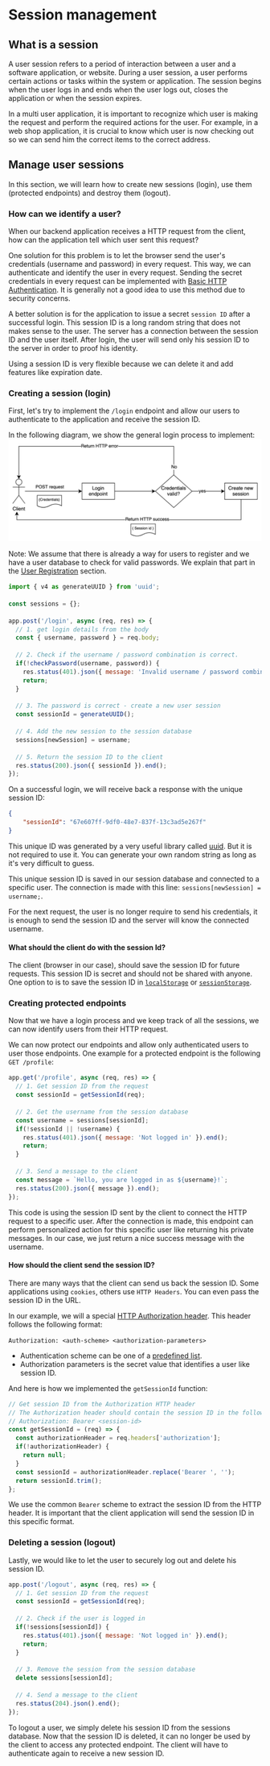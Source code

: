 # Session management
## What is a session
A user session refers to a period of interaction between a user and a software application, or website. During a user session, a user performs certain actions or tasks within the system or application. The session begins when the user logs in and ends when the user logs out, closes the application or when the session expires.

In a multi user application, it is important to recognize which user is making the request and perform the required actions for the user. For example, in a web shop application, it is crucial to know which user is now checking out so we can send him the correct items to the correct address.

## Manage user sessions
In this section, we will learn how to create new sessions (login), use them (protected endpoints) and destroy them (logout).

### How can we identify a user?
When our backend application receives a HTTP request from the client, how can the application tell which user sent this request?

One solution for this problem is to let the browser send the user's credentials (username and password) in every request. This way, we can authenticate and identify the user in every request. Sending the secret credentials in every request can be implemented with [Basic HTTP Authentication](https://developer.mozilla.org/en-US/docs/Web/HTTP/Authentication). It is generally not a good idea to use this method due to security concerns.

A better solution is for the application to issue a secret `session ID` after a successful login. This session ID is a long random string that does not makes sense to the user. The server has a connection between the session ID and the user itself. After login, the user will send only his session ID to the server in order to proof his identity. 

Using a session ID is very flexible because we can delete it and add features like expiration date.

### Creating a session (login)

First, let's try to implement the `/login` endpoint and allow our users to authenticate to the application and receive the session ID.

In the following diagram, we show the general login process to implement:
![Login diagram](/node-js/assets/login-diagram.png)


Note: We assume that there is already a way for users to register and we have a user database to check for valid passwords. We explain that part in the [User Registration](/node-js/user-registration.md) section.

```javascript
import { v4 as generateUUID } from 'uuid';

const sessions = {};

app.post('/login', async (req, res) => {
  // 1. get login details from the body
  const { username, password } = req.body;
  
  // 2. Check if the username / password combination is correct.
  if(!checkPassword(username, password)) {
    res.status(401).json({ message: 'Invalid username / password combination' }).end();
    return;
  }

  // 3. The password is correct - create a new user session
  const sessionId = generateUUID();

  // 4. Add the new session to the session database
  sessions[newSession] = username;

  // 5. Return the session ID to the client
  res.status(200).json({ sessionId }).end();
}); 
```

On a successful login, we will receive back a response with the unique session ID:
```json
{
    "sessionId": "67e607ff-9df0-48e7-837f-13c3ad5e267f"
}
```

This unique ID was generated by a very useful library called [uuid](https://www.npmjs.com/package/uuid). But it is not required to use it. You can generate your own random string as long as it's very difficult to guess.

This unique session ID is saved in our session database and connected to a specific user. The connection is made with this line: `sessions[newSession] = username;`.

For the next request, the user is no longer require to send his credentials, it is enough to send the session ID and the server will know the connected username.

#### What should the client do with the session Id?
The client (browser in our case), should save the session ID for future requests. This session ID is secret and should not be shared with anyone. One option to is to save the session ID in [`localStorage`](https://developer.mozilla.org/en-US/docs/Web/API/Window/localStorage) or [`sessionStorage`](https://developer.mozilla.org/en-US/docs/Web/API/Window/sessionStorage).

### Creating protected endpoints

Now that we have a login process and we keep track of all the sessions, we can now identify users from their HTTP request.

We can now protect our endpoints and allow only authenticated users to user those endpoints. One example for a protected endpoint is the following `GET /profile`:

```javascript
app.get('/profile', async (req, res) => {
  // 1. Get session ID from the request
  const sessionId = getSessionId(req);
  
  // 2. Get the username from the session database
  const username = sessions[sessionId];
  if(!sessionId || !username) {
    res.status(401).json({ message: 'Not logged in' }).end();
    return;
  }

  // 3. Send a message to the client
  const message = `Hello, you are logged in as ${username}!`;
  res.status(200).json({ message }).end();
});
```

This code is using the session ID sent by the client to connect the HTTP request to a specific user. After the connection is made, this endpoint can perform personalized action for this specific user like returning his private messages. In our case, we just return a nice success message with the username.

#### How should the client send the session ID?
There are many ways that the client can send us back the session ID. Some applications using `cookies`, others use `HTTP Headers`. You can even pass the session ID in the URL.

 In our example, we will a special [HTTP Authorization header](https://developer.mozilla.org/en-US/docs/Web/HTTP/Headers/Authorization). This header follows the following format:

```Authorization: <auth-scheme> <authorization-parameters>```

* Authentication scheme can be one of a [predefined list](https://developer.mozilla.org/en-US/docs/Web/HTTP/Authentication#authentication_schemes). 
* Authorization parameters is the secret value that identifies a user like session ID.

And here is how we implemented the `getSessionId` function:
```javascript
// Get session ID from the Authorization HTTP header
// The Authorization header should contain the session ID in the following format:
// Authorization: Bearer <session-id>
const getSessionId = (req) => {
  const authorizationHeader = req.headers['authorization'];
  if(!authorizationHeader) {
    return null;
  }
  const sessionId = authorizationHeader.replace('Bearer ', '');
  return sessionId.trim();
};
```

We use the common `Bearer` scheme to extract the session ID from the HTTP header. It is important that the client application will send the session ID in this specific format.


### Deleting a session (logout)

Lastly, we would like to let the user to securely log out and delete his session ID. 

```javascript
app.post('/logout', async (req, res) => {
  // 1. Get session ID from the request
  const sessionId = getSessionId(req);

  // 2. Check if the user is logged in
  if(!sessions[sessionId]) {
    res.status(401).json({ message: 'Not logged in' }).end();
    return;
  }
  
  // 3. Remove the session from the session database
  delete sessions[sessionId];

  // 4. Send a message to the client
  res.status(204).json().end();
});
```

To logout a user, we simply delete his session ID from the sessions database. Now that the session ID is deleted, it can no longer be used by the client to access any protected endpoint. The client will have to authenticate again to receive a new session ID.


